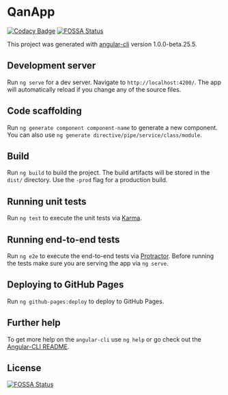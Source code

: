 # QanApp

[![Codacy Badge](https://api.codacy.com/project/badge/Grade/dda40c1517c749b989e26b2ad0cc4d63)](https://www.codacy.com/app/Percona/qan-app?utm_source=github.com&amp;utm_medium=referral&amp;utm_content=percona/qan-app&amp;utm_campaign=Badge_Grade)
[![FOSSA Status](https://app.fossa.io/api/projects/git%2Bgithub.com%2Fpercona%2Fqan-app.svg?type=shield)](https://app.fossa.io/projects/git%2Bgithub.com%2Fpercona%2Fqan-app?ref=badge_shield)

This project was generated with [angular-cli](https://github.com/angular/angular-cli) version 1.0.0-beta.25.5.

## Development server
Run `ng serve` for a dev server. Navigate to `http://localhost:4200/`. The app will automatically reload if you change any of the source files.

## Code scaffolding

Run `ng generate component component-name` to generate a new component. You can also use `ng generate directive/pipe/service/class/module`.

## Build

Run `ng build` to build the project. The build artifacts will be stored in the `dist/` directory. Use the `-prod` flag for a production build.

## Running unit tests

Run `ng test` to execute the unit tests via [Karma](https://karma-runner.github.io).

## Running end-to-end tests

Run `ng e2e` to execute the end-to-end tests via [Protractor](http://www.protractortest.org/).
Before running the tests make sure you are serving the app via `ng serve`.

## Deploying to GitHub Pages

Run `ng github-pages:deploy` to deploy to GitHub Pages.

## Further help

To get more help on the `angular-cli` use `ng help` or go check out the [Angular-CLI README](https://github.com/angular/angular-cli/blob/master/README.md).


## License
[![FOSSA Status](https://app.fossa.io/api/projects/git%2Bgithub.com%2Fpercona%2Fqan-app.svg?type=large)](https://app.fossa.io/projects/git%2Bgithub.com%2Fpercona%2Fqan-app?ref=badge_large)